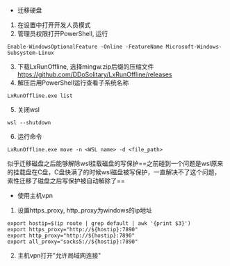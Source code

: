 * 迁移硬盘
1. 在设置中打开开发人员模式
2. 管理员权限打开PowerShell, 运行
```shell script
Enable-WindowsOptionalFeature -Online -FeatureName Microsoft-Windows-Subsystem-Linux
```
3. 下载LxRunOffline, 选择mingw.zip后缀的压缩文件
https://github.com/DDoSolitary/LxRunOffline/releases
4. 解压后用PowerShell运行查看子系统名称
```shell script
LxRunOffline.exe list
```
5. 关闭wsl
```shell script
wsl --shutdown
```
6. 运行命令
```shell script
LxRunOffline.exe move -n <WSL name> -d <file_path>
```

似乎迁移磁盘之后能够解除wsl挂载磁盘的写保护==之前碰到一个问题是wsl原来的挂载盘在C盘，C盘快满了的时候wsl磁盘被写保护，一直解决不了这个问题，索性迁移了磁盘之后写保护被自动解除了==


* 使用主机vpn
1. 设置https_proxy, http_proxy为windows的ip地址
```shell script
export hostip=$(ip route | grep default | awk '{print $3}')
export https_proxy="http://${hostip}:7890"
export http_proxy="http://${hostip}:7890"
export all_proxy="socks5://${hostip}:7890"
```
2. 主机vpn打开"允许局域网连接"
